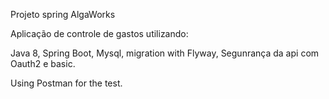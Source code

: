 
Projeto spring AlgaWorks

Aplicação de controle de gastos utilizando:

Java 8, 
Spring Boot,
Mysql,
migration with Flyway,
Segunrança da api com Oauth2 e basic. 

Using Postman for the test.
